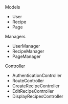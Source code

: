Models

- User
- Recipe
- Page


Managers

- UserManager
- RecipeManager
- PageManager

Controller

- AuthenticationController
- RouteController
- CreateRecipeController
- EditRecipeController
- DisplayRecipesController